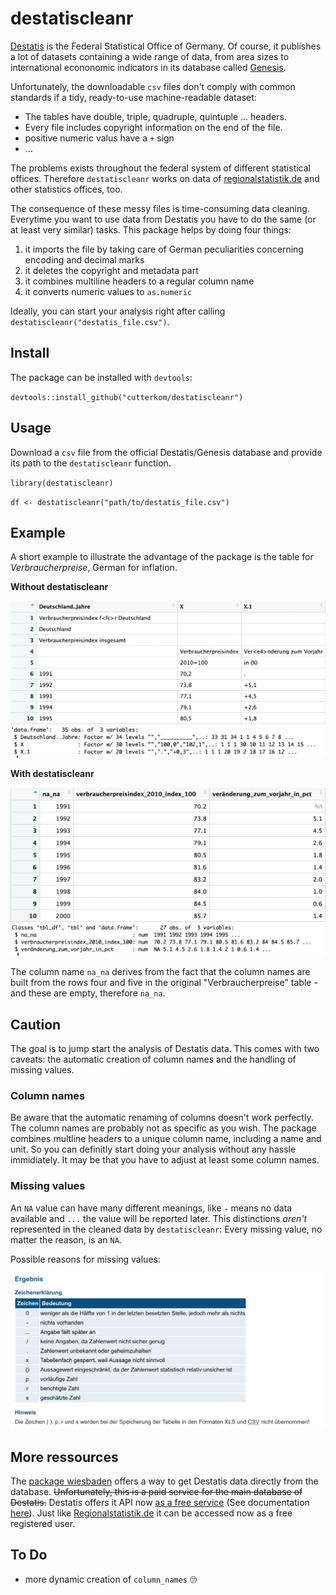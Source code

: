 # destatiscleanr

[Destatis](http://destatis.de) is the Federal Statistical Office of Germany. Of course, it publishes a lot of datasets containing a wide range of data, from area sizes to international econonomic indicators in its database called [Genesis](https://www-genesis.destatis.de/genesis/online).

Unfortunately, the downloadable `csv` files don't comply with common standards if a tidy, ready-to-use machine-readable dataset:

* The tables have double, triple, quadruple, quintuple ... headers. 
* Every file includes copyright information on the end of the file. 
* positive numeric valus have a `+` sign
* ...

The problems exists throughout the federal system of different statistical offices. Therefore `destatiscleanr` works on data of [regionalstatistik.de](http://regionalstatistik.de) and other statistics offices, too.

The consequence of these messy files is time-consuming data cleaning. Everytime you want to use data from Destatis you have to do the same (or at least very similar) tasks. This package helps by doing four things:

1. it imports the file by taking care of German peculiarities concerning encoding and decimal marks
2. it deletes the copyright and metadata part 
3. it combines multiline headers to a regular column name
4. it converts numeric values to `as.numeric`

Ideally, you can start your analysis right after calling `destatiscleanr("destatis_file.csv")`.

## Install

The package can be installed with `devtools`:

`devtools::install_github("cutterkom/destatiscleanr")`

## Usage

Download a `csv` file from the official Destatis/Genesis database and provide its path to the `destatiscleanr` function.

`library(destatiscleanr)`

`df <- destatiscleanr("path/to/destatis_file.csv")`

## Example

A short example to illustrate the advantage of the package is the table for *Verbraucherpreise*, German for inflation. 

**Without destatiscleanr**

![](img/before.png)
![](img/before_str.png)

**With destatiscleanr**

![](img/after.png)
![](img/after_str.png)

The column name `na_na` derives from the fact that the column names are built from the rows four and five in the original "Verbraucherpreise" table - and these are empty, therefore `na_na`.

## Caution

The goal is to jump start the analysis of Destatis data. This comes with two caveats: the automatic creation of column names and the handling of missing values. 

### Column names

Be aware that the automatic renaming of columns doesn't work perfectly. The column names are probably not as specific as you wish. The package combines multline headers to a unique column name, including a name and unit. So you can definitly start doing your analysis without any hassle immidiately. It may be that you have to adjust at least some column names.

### Missing values

An `NA` value can have many different meanings, like `-` means no data available and `...` the value will be reported later. This distinctions *aren't* represented in the cleaned data by `destatiscleanr`: Every missing value, no matter the reason, is an `NA`. 

Possible reasons for missing values:

![](img/missing_values.png)


## More ressources

The [package wiesbaden](https://github.com/sumtxt/wiesbaden) offers a way to get Destatis data directly from the database. ~~Unfortunately, this is a paid service for the main database of Destatis.~~ Destatis offers it API now [as a free service](https://www.destatis.de/DE/PresseService/Presse/Pressemitteilungen/2019/01/PD19_006_p001.html) (See documentation [here](https://www-genesis.destatis.de/genesis/misc/GENESIS-Webservices_Einfuehrung.pdf)). Just like [Regionalstatistik.de](http://regionalstatistik.de) it can be accessed now as a free registered user. 

## To Do

- more dynamic creation of `column_names` :roll_eyes:
